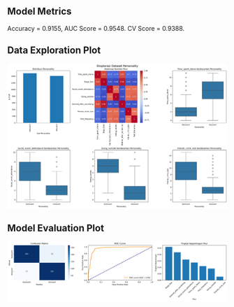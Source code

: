 ## Model Metrics

Accuracy = 0.9155, AUC Score = 0.9548.
CV Score = 0.9388.
## Data Exploration Plot
![Data Exploration](./Results/data_exploration.png)

## Model Evaluation Plot
![Model Evaluation](./Results/model_evaluation.png)
